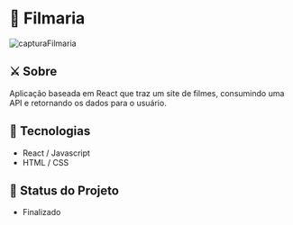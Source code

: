 # 🚀 Filmaria

![capturaFilmaria](https://user-images.githubusercontent.com/70332384/141211552-a68cc4a7-b55f-4bea-89e8-cb7e0a2aeb51.JPG)



## ⚔️ Sobre

Aplicação baseada em React que traz um site de filmes, consumindo uma API e retornando os dados para o usuário.

## 

## 🔨 Tecnologias

- React / Javascript
- HTML / CSS

## 📌 Status do Projeto

- Finalizado